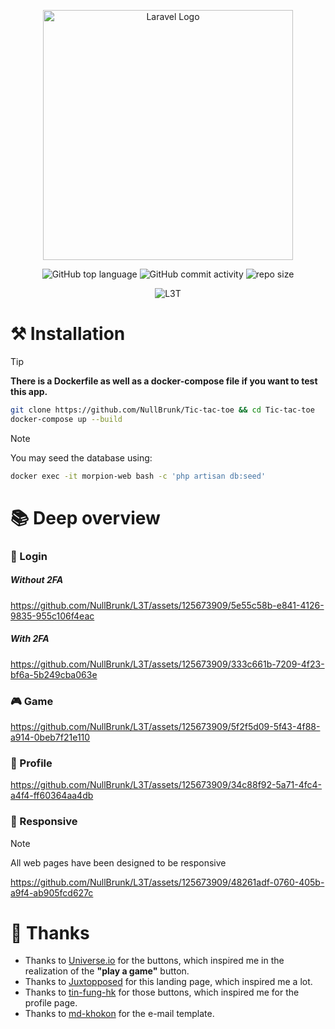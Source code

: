 <div align="center">

<a href="https://laravel.com" target="_blank"><img src="https://raw.githubusercontent.com/laravel/art/master/logo-lockup/5%20SVG/2%20CMYK/1%20Full%20Color/laravel-logolockup-cmyk-red.svg" width="400" alt="Laravel Logo"></a>  
    
![GitHub top language](https://img.shields.io/github/languages/top/NullBrunk/L3T?style=for-the-badge)
![GitHub commit activity](https://img.shields.io/github/commit-activity/m/NullBrunk/L3T?style=for-the-badge)
![repo size](https://img.shields.io/github/repo-size/NullBrunk/L3T?style=for-the-badge)

![L3T](https://github.com/NullBrunk/L3T/assets/125673909/1c2c492c-1a03-4670-8fb3-1bb291005b2a)



</div>


# ⚒️ Installation
> [!TIP]
> **There is a Dockerfile as well as a docker-compose file if you want to test this app.**

```bash
git clone https://github.com/NullBrunk/Tic-tac-toe && cd Tic-tac-toe
docker-compose up --build
```

> [!NOTE]
> You may seed the database using:
```bash
docker exec -it morpion-web bash -c 'php artisan db:seed'
```

# 📚 Deep overview

### 🔐 Login

##### Without 2FA
https://github.com/NullBrunk/L3T/assets/125673909/5e55c58b-e841-4126-9835-955c106f4eac



##### With 2FA
https://github.com/NullBrunk/L3T/assets/125673909/333c661b-7209-4f23-bf6a-5b249cba063e





### 🎮 Game
https://github.com/NullBrunk/L3T/assets/125673909/5f2f5d09-5f43-4f88-a914-0beb7f21e110




### 👤 Profile
https://github.com/NullBrunk/L3T/assets/125673909/34c88f92-5a71-4fc4-a4f4-ff60364aa4db



### 📱 Responsive

> [!NOTE]
> All web pages have been designed to be responsive

https://github.com/NullBrunk/L3T/assets/125673909/48261adf-0760-405b-a9f4-ab905fcd627c



# 🤝 Thanks

- Thanks to <a href="https://uiverse.io/buttons">Universe.io</a> for the buttons, which inspired me in the realization of the **"play a game"** button.
- Thanks to <a href="https://codepen.io/Juxtopposed/pen/mdvaezM">Juxtopposed</a> for this landing page, which inspired me a lot.
- Thanks to <a href="https://codepen.io/tin-fung-hk/pen/MWrRqBw">tin-fung-hk</a> for those buttons, which inspired me for the profile page.
- Thanks to <a href="https://codepen.io/md-khokon/pen/bPLqzV">md-khokon</a> for the e-mail template. 
 



